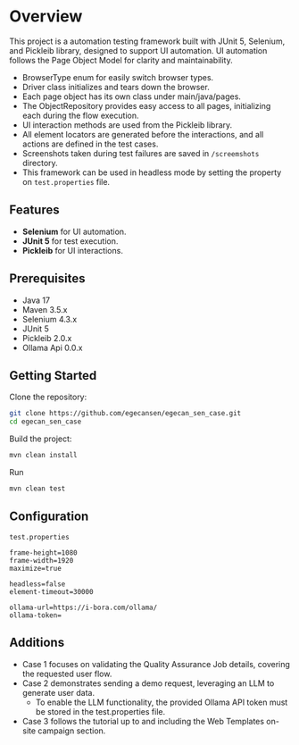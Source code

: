 # Overview

This project is a automation testing framework built with JUnit 5, Selenium, and Pickleib library, designed to support UI automation.
UI automation follows the Page Object Model for clarity and maintainability.

* BrowserType enum for easily switch browser types.
* Driver class initializes and tears down the browser.
* Each page object has its own class under main/java/pages.
* The ObjectRepository provides easy access to all pages, initializing each during the flow execution.
* UI interaction methods are used from the Pickleib library.
* All element locators are generated before the interactions, and all actions are defined in the test cases.
* Screenshots taken during test failures are saved in `/screemshots` directory.
* This framework can be used in headless mode by setting the property on `test.properties` file.

## Features

- **Selenium** for UI automation.
- **JUnit 5** for test execution.
- **Pickleib** for UI interactions.

## Prerequisites

- Java 17
- Maven 3.5.x
- Selenium 4.3.x 
- JUnit 5
- Pickleib 2.0.x
- Ollama Api 0.0.x


## Getting Started

Clone the repository:

```bash
git clone https://github.com/egecansen/egecan_sen_case.git
cd egecan_sen_case
```


Build the project:

```bash
mvn clean install
```

Run

```bash
mvn clean test
```

## Configuration

`test.properties`

    frame-height=1080
    frame-width=1920
    maximize=true

    headless=false
    element-timeout=30000

    ollama-url=https://i-bora.com/ollama/
    ollama-token=

## Additions

* Case 1 focuses on validating the Quality Assurance Job details, covering the requested user flow. 
* Case 2 demonstrates sending a demo request, leveraging an LLM to generate user data.
    * To enable the LLM functionality, the provided Ollama API token must be stored in the test.properties file. 
* Case 3 follows the tutorial up to and including the Web Templates on-site campaign section. 



